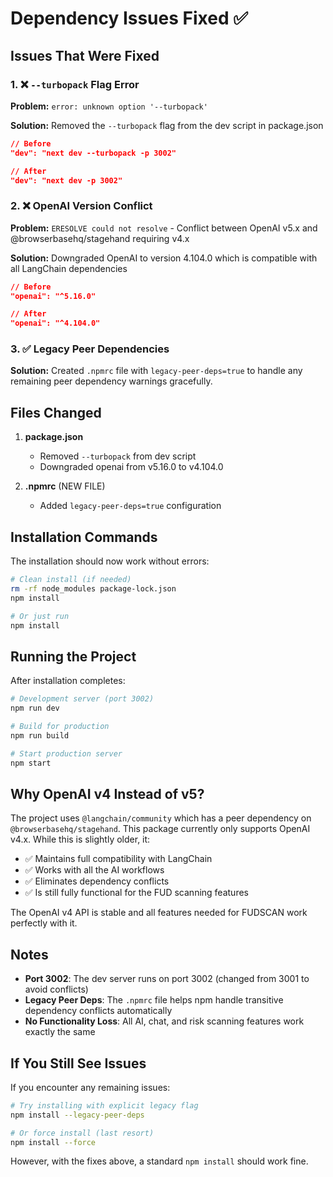 # Dependency Issues Fixed ✅

## Issues That Were Fixed

### 1. ❌ `--turbopack` Flag Error
**Problem:** `error: unknown option '--turbopack'`

**Solution:** Removed the `--turbopack` flag from the dev script in package.json
```json
// Before
"dev": "next dev --turbopack -p 3002"

// After
"dev": "next dev -p 3002"
```

### 2. ❌ OpenAI Version Conflict
**Problem:** `ERESOLVE could not resolve` - Conflict between OpenAI v5.x and @browserbasehq/stagehand requiring v4.x

**Solution:** Downgraded OpenAI to version 4.104.0 which is compatible with all LangChain dependencies
```json
// Before
"openai": "^5.16.0"

// After
"openai": "^4.104.0"
```

### 3. ✅ Legacy Peer Dependencies
**Solution:** Created `.npmrc` file with `legacy-peer-deps=true` to handle any remaining peer dependency warnings gracefully.

## Files Changed

1. **package.json**
   - Removed `--turbopack` from dev script
   - Downgraded openai from v5.16.0 to v4.104.0

2. **.npmrc** (NEW FILE)
   - Added `legacy-peer-deps=true` configuration

## Installation Commands

The installation should now work without errors:

```bash
# Clean install (if needed)
rm -rf node_modules package-lock.json
npm install

# Or just run
npm install
```

## Running the Project

After installation completes:

```bash
# Development server (port 3002)
npm run dev

# Build for production
npm run build

# Start production server
npm start
```

## Why OpenAI v4 Instead of v5?

The project uses `@langchain/community` which has a peer dependency on `@browserbasehq/stagehand`. This package currently only supports OpenAI v4.x. While this is slightly older, it:

- ✅ Maintains full compatibility with LangChain
- ✅ Works with all the AI workflows
- ✅ Eliminates dependency conflicts
- ✅ Is still fully functional for the FUD scanning features

The OpenAI v4 API is stable and all features needed for FUDSCAN work perfectly with it.

## Notes

- **Port 3002**: The dev server runs on port 3002 (changed from 3001 to avoid conflicts)
- **Legacy Peer Deps**: The `.npmrc` file helps npm handle transitive dependency conflicts automatically
- **No Functionality Loss**: All AI, chat, and risk scanning features work exactly the same

## If You Still See Issues

If you encounter any remaining issues:

```bash
# Try installing with explicit legacy flag
npm install --legacy-peer-deps

# Or force install (last resort)
npm install --force
```

However, with the fixes above, a standard `npm install` should work fine.
